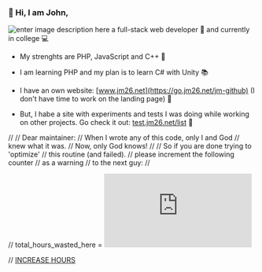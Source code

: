 ### 👋 Hi, I am John,
![enter image description here](https://jm26.net/link/ip/?op=i&tid=5ad81966-c217-41e0-b5d3-ccc4bc2bff50 "enter image title here")
a full-stack web developer 🚀
and currently in college 💻



- My strenghts are PHP, JavaScript and C++ 💪
- I am learning PHP and my plan is to learn C# with Unity 📚
- I have an own website: [www.jm26.net](https://go.jm26.net/jm-github) (I don't have time to work on the landing page) 📢

- But, I habe a site with experiments and tests I was doing while working on other projects. Go check it out:
  [test.jm26.net/list](https://go.jm26.net/experiments) 🎈


//
// Dear maintainer: 
// When I wrote any of this code, only I and God 
// knew what it was. 
// Now, only God knows! 
// 
// So if you are done trying to 'optimize' 
// this routine (and failed). 
// please increment the following counter 
// as a warning 
// to the next guy: 
//

// total_hours_wasted_here = ![counter](https://test.jm26.net/api/github-profile-counter.php?type=image "counter")

//
<a href="https://test.jm26.net/api/github-profile-counter.php" target="_blank">INCREASE HOURS</a>

<!---
JMcrafter26/JMcrafter26 is a ✨ special ✨ repository because its `README.md` (this file) appears on your GitHub profile.
You can click the Preview link to take a look at your changes.
--->
